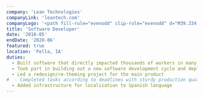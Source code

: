 ```yaml
---
company: 'Lean Technologies'
companyLink: 'leantech.com'
companyLogo: '<path fill-rule="evenodd" clip-rule="evenodd" d="M39.334 25.367l-.001 19.774c0 12.103 17.333 11.888 17.333-.012l-.001-26.908V.827C53.793.277 50.884 0 48 0c-2.885 0-5.792.278-8.664.827l-.002 24.54zM39.2 95.093c2.915.566 5.869.85 8.8.85 2.93 0 5.884-.284 8.8-.85.306-3.898.723-12.005.723-12.005l1.319-.429a35.059 35.059 0 005.47-2.316l1.246-.654s5.76 5.411 8.658 8.09A48.054 48.054 0 0087 74.73c-2.29-2.574-7.934-8.828-7.934-8.828l.642-1.271a36.656 36.656 0 002.276-5.592l.421-1.347s7.956-.425 11.76-.74c.554-2.977.835-5.99.835-8.98 0-2.992-.28-6.007-.836-8.982-3.815-.313-11.759-.737-11.759-.737l-.421-1.347a36.595 36.595 0 00-2.274-5.595l-.643-1.272s5.665-6.276 7.933-8.826A48.057 48.057 0 0074.24 8.18c-2.01 1.977-11.005 11.141-13.144 13.32l-.37.377c9.579 4.882 15.83 15.01 15.83 26.094 0 16.071-12.81 29.146-28.556 29.146-15.745 0-28.555-13.075-28.555-29.146 0-10.991 6.183-21.085 15.659-26.001l-1.24-1.287c-3.08-3.199-10.4-10.802-12.107-12.5A48.085 48.085 0 009 21.215a2667.72 2667.72 0 007.933 8.827l-.643 1.273a36.555 36.555 0 00-2.274 5.593l-.421 1.347s-7.944.424-11.76.737A49.101 49.101 0 001 47.972c0 2.992.28 6.005.835 8.981 3.812.315 11.76.737 11.76.737l.42 1.35a36.866 36.866 0 002.276 5.594l.642 1.27S11.335 72.108 9 74.732a48.033 48.033 0 0012.783 13.044c2.561-2.373 8.649-8.096 8.649-8.096l1.245.657a34.953 34.953 0 005.481 2.322l1.321.429s.414 8.114.72 12.005z" />'
title: 'Software Developer'
date: '2018-05'
endDate: '2020-06'
featured: true
location: 'Pella, IA'
duties:
  - Built software that directly impacted thousands of workers in many manufacturing companies
  - Took part in building out a new software development cycle and deployment process to meet the growing needs of the business
  - Led a redesign/re-theming project for the main product
#  - Completed tasks according to deadlines with sturdy production quality
  - Added infrastructure for localization to Spanish language
---
```

